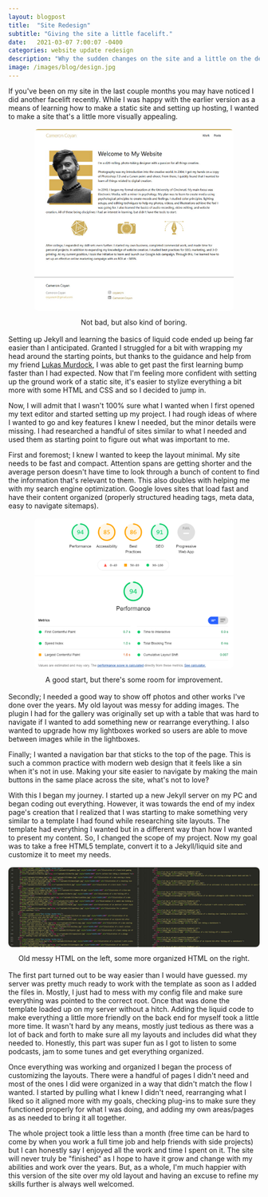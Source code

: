 ```yaml
---
layout: blogpost
title:  "Site Redesign"
subtitle: "Giving the site a little facelift."
date:   2021-03-07 7:00:07 -0400
categories: website update redesign 
description: "Why the sudden changes on the site and a little on the design process."
image: /images/blog/design.jpg
---
```

If you've been on my site in the last couple months you may have noticed I did another facelift recently. While I was happy with the earlier version as a means of learning how to make a static site and setting up hosting, I wanted to make a site that's a little more visually appealing.
<br>
<br>
<a href="/images/blog/old-site.jpg"><img src="/images/blog/old-site.jpg" alt="Image of my old homepage." style="display: block;margin-left: auto;margin-right: auto;width: 400px;border-radius: 8px;"></a>
<figcaption style="text-align: center;">Not bad, but also kind of boring.</figcaption>
<br>
Setting up Jekyll and learning the basics of liquid code ended up being far easier than I anticipated. Granted I struggled for a bit with wrapping my head around the starting points, but thanks to the guidance and help from my friend <a href="https://lukasmurdock.com/">Lukas Murdock</a>, I was able to get past the first learning bump faster than I had expected. Now that I'm feeling more confident with setting up the ground work of a static site, it's easier to stylize everything a bit more with some HTML and CSS and so I decided to jump in.

Now, I will admit that I wasn't 100% sure what I wanted when I first opened my text editor and started setting up my project. I had rough ideas of where I wanted to go and key features I knew I needed, but the minor details were missing. I had researched a handful of sites similar to what I needed and used them as starting point to figure out what was important to me.

First and foremost; I knew I wanted to keep the layout minimal. My site needs to be fast and compact. Attention spans are getting shorter and the average person doesn't have time to look through a bunch of content to find the information that's relevant to them. This also doubles with helping me with my search engine optimization. Google loves sites that load fast and have their content organized (properly structured heading tags, meta data, easy to navigate sitemaps).
<br>
<br>
<a href="/images/blog/speed.png"><img src="/images/blog/speed.png" alt="Image of site speed metrics." style="display: block;margin-left: auto;margin-right: auto;width: 400px;border-radius: 8px;"></a>
<figcaption style="text-align: center;">A good start, but there's some room for improvement.</figcaption>
<br>
Secondly; I needed a good way to show off photos and other works I've done over the years. My old layout was messy for adding images. The plugin I had for the gallery was originally set up with a table that was hard to navigate if I wanted to add something new or rearrange everything. I also wanted to upgrade how my lightboxes worked so users are able to move between images while in the lightboxes.

Finally; I wanted a navigation bar that sticks to the top of the page. This is such a common practice with modern web design that it feels like a sin when it's not in use. Making your site easier to navigate by making the main buttons in the same place across the site, what's not to love?

With this I began my journey. I started up a new Jekyll server on my PC and began coding out everything. However, it was towards the end of my index page's creation that I realized that I was starting to make something very similar to a template I had found while researching site layouts. The template had everything I wanted but in a different way than how I wanted to present my content. So, I changed the scope of my project. Now my goal was to take a free HTML5 template, convert it to a Jekyll/liquid site and customize it to meet my needs.
<br>
<br>
<a href="/images/blog/codecombined.jpg"><img src="/images/blog/codecombined.jpg" alt="Image of HTML code." style="display: block;margin-left: auto;margin-right: auto;width: 600px;border-radius: 8px;"></a>
<figcaption style="text-align: center;">Old messy HTML on the left, some more organized HTML on the right.</figcaption>
<br>
The first part turned out to be way easier than I would have guessed. my server was pretty much ready to work with the template as soon as I added the files in. Mostly, I just had to mess with my config file and make sure everything was pointed to the correct root. Once that was done the template loaded up on my server without a hitch. Adding the liquid code to make everything a little more friendly on the back end for myself took a little more time. It wasn't hard by any means, mostly just tedious as there was a lot of back and forth to make sure all my layouts and includes did what they needed to. Honestly, this part was super fun as I got to listen to some podcasts, jam to some tunes and get everything organized.

Once everything was working and organized I began the process of customizing the layouts. There were a handful of pages I didn't need and most of the ones I did were organized in a way that didn't match the flow I wanted. I started by pulling what I knew I didn't need, rearranging what I liked so it aligned more with my goals, checking plug-ins to make sure they functioned properly for what I was doing, and adding my own areas/pages as as needed to bring it all together.

The whole project took a little less than a month (free time can be hard to come by when you work a full time job and help friends with side projects) but I can honestly say I enjoyed all the work and time I spent on it. The site will never truly be "finished" as I hope to have it grow and change with my abilities and work over the years. But, as a whole, I'm much happier with this version of the site over my old layout and having an excuse to refine my skills further is always well welcomed. 

